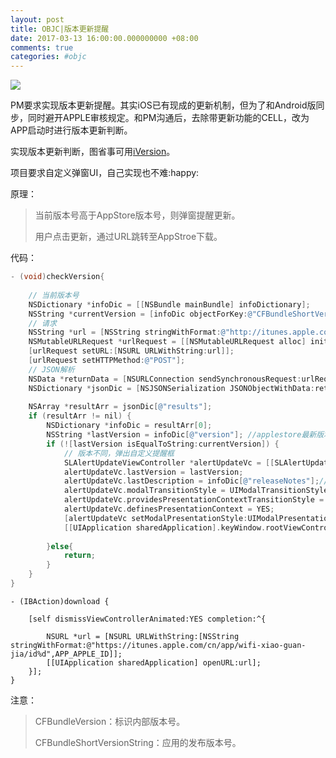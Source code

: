 ```yaml
---
layout: post
title: OBJC|版本更新提醒
date: 2017-03-13 16:00:00.000000000 +08:00
comments: true
categories: #objc
---
```


![](http://omqv71zv3.bkt.clouddn.com/8DDCEAED-EFED-4B15-A928-70F9F534F520.png)

PM要求实现版本更新提醒。其实iOS已有现成的更新机制，但为了和Android版同步，同时避开APPLE审核规定。和PM沟通后，去除带更新功能的CELL，改为APP启动时进行版本更新判断。

实现版本更新判断，图省事可用[iVersion](https://github.com/nicklockwood/iVersion)。

项目要求自定义弹窗UI，自己实现也不难:happy:

原理：

>当前版本号高于AppStore版本号，则弹窗提醒更新。
>
>用户点击更新，通过URL跳转至AppStroe下载。

代码：

```objective-c
- (void)checkVersion{
    
    // 当前版本号
    NSDictionary *infoDic = [[NSBundle mainBundle] infoDictionary];
    NSString *currentVersion = [infoDic objectForKey:@"CFBundleShortVersionString"];
    // 请求
    NSString *url = [NSString stringWithFormat:@"http://itunes.apple.com/CN/lookup?bundleId=%@",APP_BUNDLEID_ID];
    NSMutableURLRequest *urlRequest = [[NSMutableURLRequest alloc] init];
    [urlRequest setURL:[NSURL URLWithString:url]];
    [urlRequest setHTTPMethod:@"POST"];
    // JSON解析
    NSData *returnData = [NSURLConnection sendSynchronousRequest:urlRequest returningResponse:nil error:nil];
    NSDictionary *jsonDic = [NSJSONSerialization JSONObjectWithData:returnData options:kNilOptions error:nil];
    
    NSArray *resultArr = jsonDic[@"results"];
    if (resultArr != nil) {
        NSDictionary *infoDic = resultArr[0];
        NSString *lastVersion = infoDic[@"version"]; //applestore最新版本号
        if (![lastVersion isEqualToString:currentVersion]) {
            // 版本不同，弹出自定义提醒框
            SLAlertUpdateViewController *alertUpdateVc = [[SLAlertUpdateViewController alloc] init];
            alertUpdateVc.lastVersion = lastVersion;
            alertUpdateVc.lastDescription = infoDic[@"releaseNotes"];//applestore版本更新内容
            alertUpdateVc.modalTransitionStyle = UIModalTransitionStyleCrossDissolve;
            alertUpdateVc.providesPresentationContextTransitionStyle = YES;
            alertUpdateVc.definesPresentationContext = YES;
            [alertUpdateVc setModalPresentationStyle:UIModalPresentationOverCurrentContext];
            [[UIApplication sharedApplication].keyWindow.rootViewController presentViewController:alertUpdateVc animated:YES completion:nil];
            
        }else{
            return;
        }
    }
}
```

```
- (IBAction)download {
    
    [self dismissViewControllerAnimated:YES completion:^{
        
        NSURL *url = [NSURL URLWithString:[NSString stringWithFormat:@"https://itunes.apple.com/cn/app/wifi-xiao-guan-jia/id%d",APP_APPLE_ID]];
        [[UIApplication sharedApplication] openURL:url];
    }];
}
```

注意：

>CFBundleVersion：标识内部版本号。
>
>CFBundleShortVersionString：应用的发布版本号。

